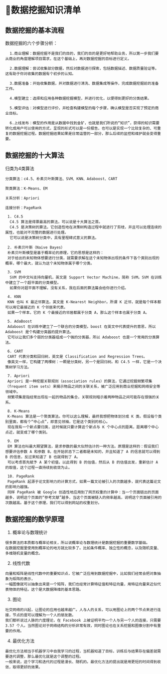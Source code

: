 # 📖数据挖掘知识清单  

  ## 数据挖掘的基本流程
  
  数据挖掘的六个步骤分析：
    
      1.商业理解：数据挖掘不是我们的目的，我们的目的是更好地帮助业务，所以第一步我们要从商业的角度理解项目需求，在这个基础上，再对数据挖掘的目标进行定义。

      2.数据理解：尝试收集部分数据，然后对数据进行探索，包括数据描述、数据质量验证等。这有助于你对收集的数据有个初步的认知。

      3.数据准备：开始收集数据，并对数据进行清洗、数据集成等操作，完成数据挖掘前的准备工作。

      4.模型建立：选择和应用各种数据挖掘模型，并进行优化，以便得到更好的分类结果。

      5.模型评估：对模型进行评价，并检查构建模型的每个步骤，确认模型是否实现了预定的商业目标。

      6.上线发布：模型的作用是从数据中找到金矿，也就是我们所说的“知识”，获得的知识需要转化成用户可以使用的方式，呈现的形式可以是一份报告，也可以是实现一个比较复杂的、可重复的数据挖掘过程。数据挖掘结果如果是日常运营的一部分，那么后续的监控和维护就会变得重要。

## 数据挖掘的十大算法
 
  归类为4类算法
  
    分类算法：c4.5、朴素贝叶斯算法、SVM、KNN、Adaboost、CART

    聚类算法：K-Means、EM

    关系分析：Apriori

    连接分析：PageRank
 
     1. C4.5
      C4.5 算法是得票最高的算法，可以说是十大算法之首。
      C4.5 是决策树的算法，它创造性地在决策树构造过程中就进行了剪枝，并且可以处理连续的属性，也能对不完整的数据进行处理。
      它可以说是决策树分类中，具有里程碑式意义的算法。

     2. 朴素贝叶斯（Naive Bayes）
     朴素贝叶斯模型是基于概率论的原理，它的思想是这样的：
     对于给出的未知物体想要进行分类，就需要求解在这个未知物体出现的条件下各个类别出现的概率，哪个最大，就认为这个未知物体属于哪个分类。

     3. SVM
      SVM 的中文叫支持向量机，英文是 Support Vector Machine，简称 SVM。SVM 在训练中建立了一个超平面的分类模型。
      如果你对超平面不理解，没有关系，我在后面的算法篇会给你进行介绍。

     4. KNN
     KNN 也叫 K 最近邻算法，英文是 K-Nearest Neighbor。所谓 K 近邻，就是每个样本都可以用它最接近的 K 个邻居来代表。
     如果一个样本，它的 K 个最接近的邻居都属于分类 A，那么这个样本也属于分类 A。

     5. AdaBoost
     Adaboost 在训练中建立了一个联合的分类模型。boost 在英文中代表提升的意思，所以 Adaboost 是个构建分类器的提升算法。
     它可以让我们多个弱的分类器组成一个强的分类器，所以 Adaboost 也是一个常用的分类算法。

     6. CART
     CART 代表分类和回归树，英文是 Classification and Regression Trees。
     像英文一样，它构建了两棵树：一颗是分类树，另一个是回归树。和 C4.5 一样，它是一个决策树学习方法。

     7. Apriori
     Apriori 是一种挖掘关联规则（association rules）的算法，它通过挖掘频繁项集（frequent item sets）来揭示物品之间的关联关系，被广泛应用到商业挖掘和网络安全等领域中。
     频繁项集是指经常出现在一起的物品的集合，关联规则暗示着两种物品之间可能存在很强的关系。

     8. K-Means
     K-Means 算法是一个聚类算法。你可以这么理解，最终我想把物体划分成 K 类。假设每个类别里面，都有个“中心点”，即意见领袖，它是这个类别的核心。
     现在我有一个新点要归类，这时候就只要计算这个新点与 K 个中心点的距离，距离哪个中心点近，就变成了哪个类别。

     9. EM
     EM 算法也叫最大期望算法，是求参数的最大似然估计的一种方法。原理是这样的：假设我们想要评估参数 A 和参数 B，在开始状态下二者都是未知的，并且知道了 A 的信息就可以得到 B 的信息，反过来知道了 B 也就得到了 A。
     可以考虑首先赋予 A 某个初值，以此得到 B 的估值，然后从 B 的估值出发，重新估计 A 的取值，这个过程一直持续到收敛为止。

     10. PageRank
     PageRank 起源于论文影响力的计算方式，如果一篇文论被引入的次数越多，就代表这篇论文的影响力越强。
     同样 PageRank 被 Google 创造性地应用到了网页权重的计算中：当一个页面链出的页面越多，说明这个页面的“参考文献”越多，当这个页面被链入的频率越高，说明这个页面被引用的次数越高。基于这个原理，我们可以得到网站的权重划分。
     
 ## 数据挖掘的数学原理
 
  1. 概率论与数理统计
  
    很多算法的本质都与概率论相关，所以说概率论与数理统计是数据挖掘的重要数学基础。
    在数据挖掘里使用到概率论的地方就比较多了。比如条件概率、独立性的概念，以及随机变量、多维随机变量的概念。
    
  2. 线性代数
 
    向量和矩阵是线性代数中的重要知识点，它被广泛应用到数据挖掘中，比如我们经常会把对象抽象为矩阵的表示，
    一幅图像就可以抽象出来是一个矩阵，我们也经常计算特征值和特征向量，用特征向量来近似代表物体的特征。这个是大数据降维的基本思路。

  3. 图论
  
    社交网络的兴起，让图论的应用也越来越广。人与人的关系，可以用图论上的两个节点来进行连接，节点的度可以理解为一个人的朋友数。
    我们都听说过人脉的六度理论，在 Facebook 上被证明平均一个人与另一个人的连接，只需要 3.57 个人。当然图论对于网络结构的分析非常有效，同时图论也在关系挖掘和图像分割中有重要的作用。
  
  4. 最优化方法
  
    最优化方法相当于机器学习中自我学习的过程，当机器知道了目标，训练后与结果存在偏差就需要迭代调整，那么最优化就是这个调整的过程。
    一般来说，这个学习和迭代的过程是漫长、随机的。最优化方法的提出就是用更短的时间得到收敛，取得更好的效果。

 
 
 
 
 
